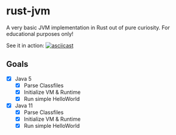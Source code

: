 # rust-jvm

A very basic JVM implementation in Rust out of pure curiosity.
For educational purposes only!

See it in action:
[![asciicast](https://asciinema.org/a/534136.svg)](https://asciinema.org/a/534136)

## Goals

- [x] Java 5
  - [x] Parse Classfiles
  - [x] Initialize VM & Runtime
  - [x] Run simple HelloWorld

- [x] Java 11
  - [x] Parse Classfiles
  - [x] Initialize VM & Runtime
  - [x] Run simple HelloWorld

